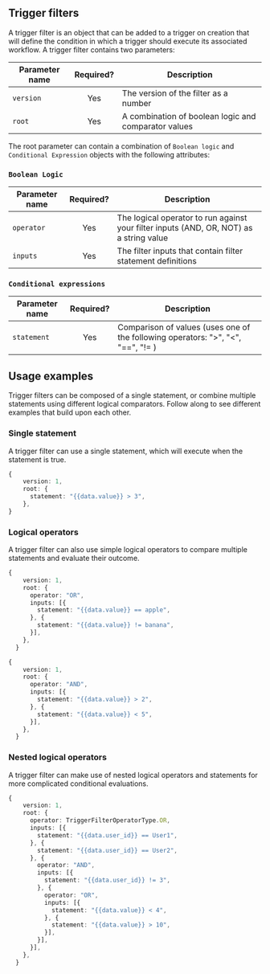 ## Trigger filters

A trigger filter is an object that can be added to a trigger on creation that will define the condition in which a trigger should execute its associated workflow. A trigger filter contains two parameters:

| Parameter name  | Required?     | Description                                                          |
| ----------------|:-------------:| ---------------------------------------------------------------------|
| `version`         | Yes           | The version of the filter as a number                                |
| `root`            | Yes           | A combination of boolean logic and comparator values                 |

The root parameter can contain a combination of `Boolean logic` and `Conditional Expression` objects with the following attributes:

### `Boolean Logic`

| Parameter name  | Required?     | Description                                                          |
| ----------------|:-------------:| ---------------------------------------------------------------------|
| `operator`         | Yes           | The logical operator to run against your filter inputs (AND, OR, NOT) as a string value  |
| `inputs`            | Yes          | The filter inputs that contain filter statement definitions              |

### `Conditional expressions`

| Parameter name  | Required?     | Description                                                          |
| ----------------|:-------------:| ---------------------------------------------------------------------|
| `statement`         | Yes         | Comparison of values (uses one of the following operators: ">", "<", "==", "!= )|

## Usage examples

Trigger filters can be composed of a single statement, or combine multiple statements using different logical comparators. Follow along to see different examples that build upon each other.

### Single statement

A trigger filter can use a single statement, which will execute when the statement is true.

```ts
{
    version: 1,
    root: {
      statement: "{{data.value}} > 3",
    },
}
```

### Logical operators

A trigger filter can also use simple logical operators to compare multiple statements and evaluate their outcome.

```ts
{
    version: 1,
    root: {
      operator: "OR",
      inputs: [{
        statement: "{{data.value}} == apple",
      }, {
        statement: "{{data.value}} != banana",
      }],
    },
  }
```

```ts
{
    version: 1,
    root: {
      operator: "AND",
      inputs: [{
        statement: "{{data.value}} > 2",
      }, {
        statement: "{{data.value}} < 5",
      }],
    },
  }
```

### Nested logical operators

A trigger filter can make use of nested logical operators and statements for more complicated conditional evaluations.

```ts
{
    version: 1,
    root: {
      operator: TriggerFilterOperatorType.OR,
      inputs: [{
        statement: "{{data.user_id}} == User1",
      }, {
        statement: "{{data.user_id}} == User2",
      }, {
        operator: "AND",
        inputs: [{
          statement: "{{data.user_id}} != 3",
        }, {
          operator: "OR",
          inputs: [{
            statement: "{{data.value}} < 4",
          }, {
            statement: "{{data.value}} > 10",
          }],
        }],
      }],
    },
  }
```
